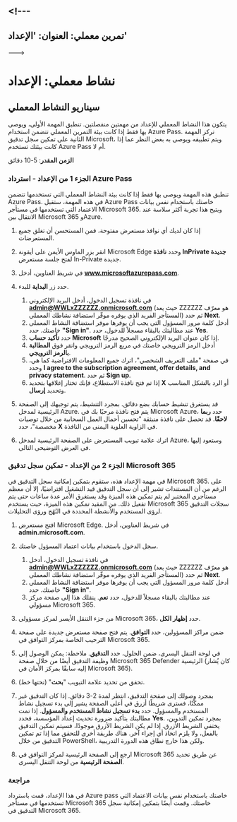 <a name="---"></a><!---
---
تمرين معملي: العنوان: 'الإعداد'
---
--->

# <a name="lab-setup"></a>نشاط معملي: الإعداد

## <a name="lab-scenario"></a>سيناريو النشاط المعملي

يتكون هذا النشاط المعملي للإعداد من مهمتين منفصلتين.  تنطبق المهمة الأولى، ويوصى بها فقط إذا كانت بيئة التمرين المعملي تتضمن استخدام Azure Pass. تركز المهمة الثانية على تمكين سجل تدقيق Microsoft، ويتم تطبيقه ويوصى به بغض النظر عما إذا كانت بيئتك تستخدم Azure Pass أم لا.

**الزمن المقدر**: 5-10 دقائق



### <a name="setup-part-1---redeem-azure-pass"></a>الجزء 1 من الإعداد - استرداد Azure Pass

تنطبق هذه المهمة ويوصى بها فقط إذا كانت بيئة النشاط المعملي التي تستخدمها تتضمن Azure Pass. في هذه المهمة، ستقبل Azure Pass خاصتك باستخدام نفس بيانات الاعتماد التي تستخدمها في مستأجر Microsoft 365.  ويتيح هذا تجربة أكثر سلاسة عند الانتقال بين Microsoft 365 وAzure.

1. إذا كان لديك أي نوافذ مستعرض مفتوحة، فمن المستحسن أن تغلق جميع المستعرضات.

1. انقر بزر الماوس الأيمن على أيقونة Microsoft Edge وحدد **نافذة InPrivate جديدة** لفتح جلسة مستعرض In-Private جديدة.

1. في شريط العناوين، أدخل **www.microsoftazurepass.com**.  

1. حدد زر **البداية** للبدء.

    1. في نافذة تسجيل الدخول، أدخل البريد الإلكتروني **admin@WWLxZZZZZZ.onmicrosoft.com** (حيث يعد ZZZZZZ هو معرّف المستأجر الفريد الذي يوفره موفّر استضافة نشاطك المعملي) ثم حدد **Next**.
    1. أدخل كلمة مرور المسؤول التي يجب أن يوفرها موفر استضافة النشاط المعملي خاصتك. حدد **"Sign in"**.  عند مطالبتك بالبقاء مسجلاً للدخول، حدد **Yes**.
    1. حدد **تأكيد حساب Microsoft** إذا كان عنوان البريد الإلكتروني الصحيح مدرجًا.
    1. أدخل الرمز الترويجي خاصتك في مربع الرمز الترويجي وانقر فوق **المطالبة بالرمز الترويجي**.  
    1. في صفحة "ملف التعريف الشخصي"، اترك جميع المعلومات الافتراضية كما هي، وحدد **I agree to the subscription agreement, offer details, and privacy statement**. ثم حدد **Sign up**.
    1. إذا تم فتح نافذة الاستطلاع، فإنك تختار إغلاقها بتحديد **X** أو الرد بالشكل المناسب وتحديد **إرسال**.

1. قد يستغرق تنشيط حسابك بضع دقائق.  بمجرد التنشيط، يتم توجيهك إلى الصفحة الرئيسية لمدخل Azure. يتم فتح نافذة مرحبًا بك في Microsoft Azure، حدد **ربما لاحقًا**. قد تحصل على نافذة منبثقة "تحسين أحمال العمل السحابية من خلال توصيات مخصصة"، حدد **X** في الزاوية العلوية اليمنى من النافذة.

1. اترك علامة تبويب المستعرض على الصفحة الرئيسية لمدخل Azure، وستعود إليها في العرض التوضيحي التالي.

### <a name="setup-part-2---enable-microsoft-365-audit-log"></a>الجزء 2 من الإعداد - تمكين سجل تدقيق Microsoft 365

في مهمة الإعداد هذه، ستقوم بتمكين إمكانية سجل التدقيق في Microsoft 365.  على الرغم من أن المستندات تشير إلى أن سجل التدقيق قيد التشغيل افتراضيًا، إلا أن معظم مستأجري المختبر لم يتم تمكين هذه الميزة وقد يستغرق الأمر عدة ساعات حتى يتم تفعيل ذلك.  من المفيد تمكين هذه الميزة، حيث يستخدم Microsoft 365 سجلات التدقيق لرؤى المستخدم والأنشطة المحددة في النُهُج ورؤى التحليلات.

1. افتح مستعرض Microsoft Edge. في شريط العناوين، أدخل **admin.microsoft.com**.

1. سجل الدخول باستخدام بيانات اعتماد المسؤول خاصتك.
    1. في نافذة تسجيل الدخول، أدخل **admin@WWLxZZZZZZ.onmicrosoft.com** (حيث يعد ZZZZZZ هو معرّف المستأجر الفريد الذي يوفره موفّر استضافة نشاطك المعملي) ثم حدد **Next**.
    1. أدخل كلمة مرور المسؤول التي يجب أن يوفرها موفر استضافة النشاط المعملي خاصتك. حدد **"Sign in"**.
    1. عند مطالبتك بالبقاء مسجلاً للدخول، حدد **نعم**. ينقلك هذا إلى صفحة مركز مسؤولي Microsoft 365.

1. من جزء التنقل الأيسر لمركز مسؤولي Microsoft 365، حدد **إظهار الكل**.

1. ضمن مراكز المسؤولين، حدد **التوافق**.  يتم فتح صفحة مستعرض جديدة على صفحة الترحيب الخاصة بمركز التوافق في Microsoft 365.  

1. في لوحة التنقل اليسرى، ضمن الحلول، حدد **التدقيق**.  ملاحظة: يمكن الوصول إلى وظيفة التدقيق أيضًا من خلال صفحة Microsoft 365 Defender الرئيسية (كان يُشار إليه سابقًا بمركز الأمان في Microsoft 365).

1. تحقق من تحديد علامة التبويب "**بحث**" (تحتها خط).

1. بمجرد وصولك إلى صفحة التدقيق، انتظر لمدة 2-3 دقائق.  إذا كان التدقيق غير ممكَّنًا، فسترى شريطًا أزرق في أعلى الصفحة يشير إلى بدء تسجيل نشاط المستخدم والمسؤول.  حدد **بدء تسجيل نشاط المستخدم والمسؤول**.  إذا تمت مطالبتك بتأكيد ضرورة تحديث إعداد المؤسسة، فحدد **Yes**. بمجرد تمكين التدوين، يختفي الشريط الأزرق.  إذا لم يكن الشريط الأزرق موجودًا، فسيتم تمكين التدقيق بالفعل، ولا يلزم اتخاذ أي إجراء آخر.  هناك طريقة أخرى للتحقق مما إذا تم تمكين التدقيق من خلال PowerShell، ولكن هذا خارج نطاق هذه الدورة التدريبية.

1. ارجع إلى الصفحة الرئيسية لمركز التوافق في Microsoft 365 عن طريق تحديد **الصفحة الرئيسية** من لوحة التنقل اليسرى.

### <a name="review"></a>مراجعة

في هذا الإعداد، قمت باسترداد Azure pass خاصتك باستخدام نفس بيانات الاعتماد التي تستخدمها في مستأجر Microsoft 365 خاصتك.  وقمت أيضًا بتمكين إمكانية سجل التدقيق في Microsoft 365.

